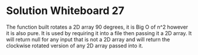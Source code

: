 # Solution Whiteboard 27

The function built rotates a 2D array 90 degrees, it is Big O of n^2 however it is also pure. It is used by requiring it into a file then passing it a 2D array. It will return null for any input that is not a 2D array and will return the clockwise rotated version of any 2D array passed into it.